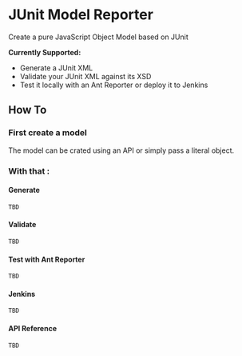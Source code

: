 JUnit Model Reporter
=====================

<p>Create a pure JavaScript Object Model based on JUnit</p>

<strong>Currently Supported:</strong>

* Generate a JUnit XML
* Validate your JUnit XML against its XSD
* Test it locally with an Ant Reporter or deploy it to Jenkins



## How To

### First create a model

The model can be crated using an API or simply pass a literal object.

### With that :

#### Generate

    TBD

#### Validate

    TBD

#### Test with Ant Reporter

    TBD

#### Jenkins

    TBD

#### API Reference

    TBD
